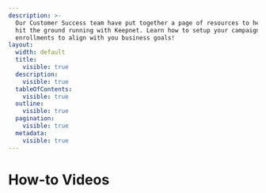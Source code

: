 ```yaml
---
description: >-
  Our Customer Success team have put together a page of resources to help you
  hit the ground running with Keepnet. Learn how to setup your campaigns and
  enrollments to align with you business goals!
layout:
  width: default
  title:
    visible: true
  description:
    visible: true
  tableOfContents:
    visible: true
  outline:
    visible: true
  pagination:
    visible: true
  metadata:
    visible: true
---
```


# How-to Videos

